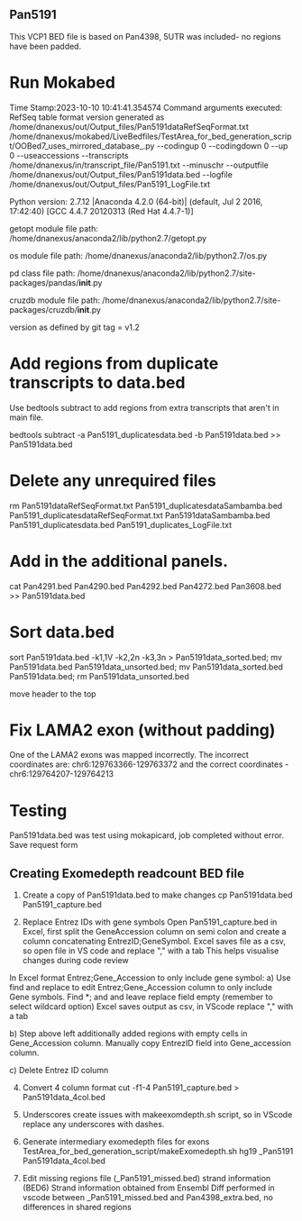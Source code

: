## Pan5191
This VCP1 BED file is based on Pan4398, 5UTR was included- no regions have been padded.

# Run Mokabed
Time Stamp:2023-10-10 10:41:41.354574
Command arguments executed:
RefSeq table format version generated as /home/dnanexus/out/Output_files/Pan5191dataRefSeqFormat.txt
/home/dnanexus/mokabed/LiveBedfiles/TestArea_for_bed_generation_script/OOBed7_uses_mirrored_database_.py --codingup 0 --codingdown 0 --up 0 --useaccessions --transcripts /home/dnanexus/in/transcript_file/Pan5191.txt --minuschr --outputfile /home/dnanexus/out/Output_files/Pan5191data.bed --logfile /home/dnanexus/out/Output_files/Pan5191_LogFile.txt 

 Python version: 2.7.12 |Anaconda 4.2.0 (64-bit)| (default, Jul  2 2016, 17:42:40) 
[GCC 4.4.7 20120313 (Red Hat 4.4.7-1)]

 getopt module file path: /home/dnanexus/anaconda2/lib/python2.7/getopt.py

 os module file path: /home/dnanexus/anaconda2/lib/python2.7/os.py

 pd class file path: /home/dnanexus/anaconda2/lib/python2.7/site-packages/pandas/__init__.py

 cruzdb module file path: /home/dnanexus/anaconda2/lib/python2.7/site-packages/cruzdb/__init__.py

version as defined by git tag = v1.2

# Add regions from duplicate transcripts to data.bed
Use bedtools subtract to add regions from extra transcripts that aren't in main file.

bedtools subtract -a Pan5191_duplicatesdata.bed -b Pan5191data.bed >> Pan5191data.bed

# Delete any unrequired files
rm Pan5191dataRefSeqFormat.txt Pan5191_duplicatesdataSambamba.bed Pan5191_duplicatesdataRefSeqFormat.txt Pan5191dataSambamba.bed Pan5191_duplicatesdata.bed Pan5191_duplicates_LogFile.txt

# Add in the additional panels.
cat Pan4291.bed Pan4290.bed Pan4292.bed Pan4272.bed Pan3608.bed >> Pan5191data.bed

# Sort data.bed
sort Pan5191data.bed -k1,1V -k2,2n -k3,3n > Pan5191data_sorted.bed; mv Pan5191data.bed Pan5191data_unsorted.bed; mv Pan5191data_sorted.bed Pan5191data.bed; rm Pan5191data_unsorted.bed

move header to the top

# Fix LAMA2 exon (without padding)
One of the LAMA2 exons was mapped incorrectly. The incorrect coordinates are: chr6:129763366-129763372 and the correct coordinates - chr6:129764207-129764213

# Testing
Pan5191data.bed was test using mokapicard, job completed without error.
Save request form

## Creating Exomedepth readcount BED file
1. Create a copy of Pan5191data.bed to make changes 
    cp Pan5191data.bed Pan5191_capture.bed

2. Replace Entrez IDs with gene symbols Open Pan5191_capture.bed in Excel, first split the GeneAccession column on semi colon and   create a column concatenating EntrezID;GeneSymbol. Excel saves file as a csv, so open file in VS code and replace "," with a tab This helps visualise changes during code review

In Excel format Entrez;Gene_Accession to only include gene symbol:
a) Use find and replace to edit Entrez;Gene_Accession column to only include Gene symbols. Find *; and and leave replace field empty (remember to select wildcard option) Excel saves output as csv, in VScode replace "," with a tab

b) Step above left additionally added regions with empty cells in Gene_Accession column. Manually copy EntrezID field into Gene_accession column.

c) Delete Entrez ID column

4. Convert 4 column format 
    cut -f1-4 Pan5191_capture.bed > Pan5191data_4col.bed

5. Underscores create issues with makeexomdepth.sh script, so in VScode replace any underscores with dashes.

6. Generate intermediary exomedepth files for exons TestArea_for_bed_generation_script/makeExomedepth.sh hg19 _Pan5191 Pan5191data_4col.bed

7. Edit missing regions file (_Pan5191_missed.bed) strand information (BED6) Strand information obtained from Ensembl Diff performed in vscode between _Pan5191_missed.bed and Pan4398_extra.bed, no differences in shared regions
